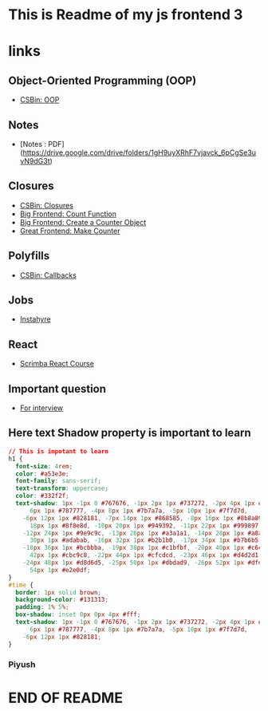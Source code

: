 # This is Readme of my js frontend 3

# links

## Object-Oriented Programming (OOP)
- [CSBin: OOP](http://csbin.io/oop)
## Notes
- [Notes : PDF] (https://drive.google.com/drive/folders/1gH9uyXRhF7vjavck_6pCgSe3uvN9dG3t)

## Closures
- [CSBin: Closures](http://csbin.io/closures)
- [Big Frontend: Count Function](https://bigfrontend.dev/problem/count-function)
- [Big Frontend: Create a Counter Object](https://bigfrontend.dev/problem/create-a-counter-object)
- [Great Frontend: Make Counter](https://www.greatfrontend.com/questions/javascript/make-counter)

## Polyfills
- [CSBin: Callbacks](http://csbin.io/callbacks)

## Jobs
- [Instahyre](https://www.instahyre.com/)

## React
- [Scrimba React Course](https://v2.scrimba.com/learn-react-c0e)

## Important question
- [For interview](./zFunjs/practice1/importantQuestion.js)

## Here text Shadow property is important to learn
```css
// This is impotant to learn
h1 {
  font-size: 4rem;
  color: #a53e3e;
  font-family: sans-serif;
  text-transform: uppercase;
  color: #332f2f;
  text-shadow: 1px -1px 0 #767676, -1px 2px 1px #737272, -2px 4px 1px #767474, -3px
      6px 1px #787777, -4px 8px 1px #7b7a7a, -5px 10px 1px #7f7d7d,
    -6px 12px 1px #828181, -7px 14px 1px #868585, -8px 16px 1px #8b8a89, -9px
      18px 1px #8f8e8d, -10px 20px 1px #949392, -11px 22px 1px #999897,
    -12px 24px 1px #9e9c9c, -13px 26px 1px #a3a1a1, -14px 28px 1px #a8a6a6, -15px
      30px 1px #adabab, -16px 32px 1px #b2b1b0, -17px 34px 1px #b7b6b5,
    -18px 36px 1px #bcbbba, -19px 38px 1px #c1bfbf, -20px 40px 1px #c6c4c4, -21px
      42px 1px #cbc9c8, -22px 44px 1px #cfcdcd, -23px 46px 1px #d4d2d1,
    -24px 48px 1px #d8d6d5, -25px 50px 1px #dbdad9, -26px 52px 1px #dfdddc, -27px
      54px 1px #e2e0df;
}
#time {
  border: 1px solid brown;
  background-color: #131313;
  padding: 1% 5%;
  box-shadow: inset 0px 0px 4px #fff;
  text-shadow: 1px -1px 0 #767676, -1px 2px 1px #737272, -2px 4px 1px #767474, -3px
      6px 1px #787777, -4px 8px 1px #7b7a7a, -5px 10px 1px #7f7d7d,
    -6px 12px 1px #828181;
}

```
### Piyush
# END OF README
